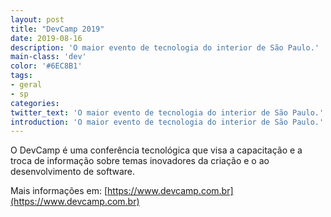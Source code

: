 ```yaml
---
layout: post
title: "DevCamp 2019"
date: 2019-08-16
description: 'O maior evento de tecnologia do interior de São Paulo.'
main-class: 'dev'
color: '#6EC8B1'
tags:
- geral
- sp
categories:
twitter_text: 'O maior evento de tecnologia do interior de São Paulo.'
introduction: 'O maior evento de tecnologia do interior de São Paulo.'
---
```


O DevCamp é uma conferência tecnológica que visa a capacitação e a troca de informação sobre temas inovadores da criação e o ao desenvolvimento de software.
 

 Mais informações em: [https://www.devcamp.com.br](https://www.devcamp.com.br)
